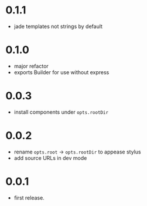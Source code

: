 # 0.1.1

- jade templates not strings by default

# 0.1.0

- major refactor
- exports Builder for use without express

# 0.0.3

- install components under `opts.rootDir`

# 0.0.2

- rename `opts.root` -> `opts.rootDir` to appease stylus
- add source URLs in dev mode

# 0.0.1

- first release.
